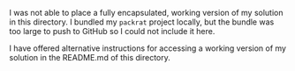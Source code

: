 
I was not able to place a fully encapsulated, working version of my solution in this directory. 
I bundled my `packrat` project locally, but the bundle was too large to push to GitHub so I could not include it here.

I have offered alternative instructions for accessing a working version of my solution in the README.md of this directory.
